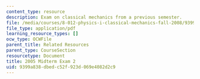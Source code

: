 ```yaml
---
content_type: resource
description: Exam on classical mechanics from a previous semester.
file: /media/courses/8-012-physics-i-classical-mechanics-fall-2008/9399a838dbedc52f923d069e4082d2c9_exam2.pdf
file_type: application/pdf
learning_resource_types: []
ocw_type: OCWFile
parent_title: Related Resources
parent_type: CourseSection
resourcetype: Document
title: 2005 Midterm Exam 2
uid: 9399a838-dbed-c52f-923d-069e4082d2c9
---
```

